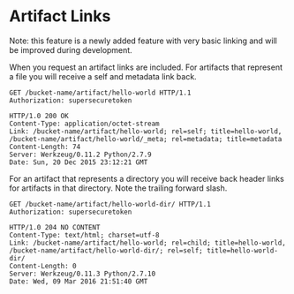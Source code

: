 Artifact Links
==============

Note: this feature is a newly added feature with very basic linking and will be improved during development.

When you request an artifact links are included. For artifacts that represent a file you will receive a self and metadata link back.

    GET /bucket-name/artifact/hello-world HTTP/1.1
    Authorization: supersecuretoken

    HTTP/1.0 200 OK
    Content-Type: application/octet-stream
    Link: /bucket-name/artifact/hello-world; rel=self; title=hello-world, /bucket-name/artifact/hello-world/_meta; rel=metadata; title=metadata
    Content-Length: 74
    Server: Werkzeug/0.11.2 Python/2.7.9
    Date: Sun, 20 Dec 2015 23:12:21 GMT


For an artifact that represents a directory you will receive back header links for artifacts in that directory. Note the trailing forward slash.

    GET /bucket-name/artifact/hello-world-dir/ HTTP/1.1
    Authorization: supersecuretoken

    HTTP/1.0 204 NO CONTENT
    Content-Type: text/html; charset=utf-8
    Link: /bucket-name/artifact/hello-world; rel=child; title=hello-world, /bucket-name/artifact/hello-world-dir/; rel=self; title=hello-world-dir/
    Content-Length: 0
    Server: Werkzeug/0.11.3 Python/2.7.10
    Date: Wed, 09 Mar 2016 21:51:40 GMT

